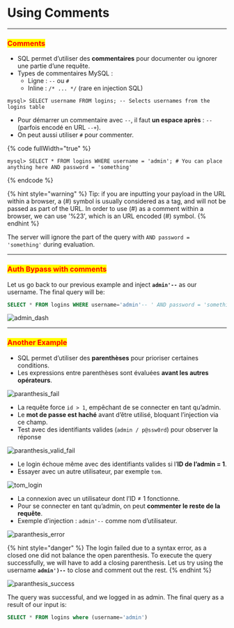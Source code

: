 # Using Comments

***

### <mark style="color:red;">Comments</mark>

* SQL permet d’utiliser des **commentaires** pour documenter ou ignorer une partie d’une requête.
* Types de commentaires MySQL :
  * Ligne : `--` ou `#`
  * Inline : `/* ... */` (rare en injection SQL)

```shell-session
mysql> SELECT username FROM logins; -- Selects usernames from the logins table 
```

* Pour démarrer un commentaire avec `--`, il faut **un espace après** : `--` (parfois encodé en URL `--+`).
* On peut aussi utiliser `#` pour commenter.

{% code fullWidth="true" %}
```shell-session
mysql> SELECT * FROM logins WHERE username = 'admin'; # You can place anything here AND password = 'something'
```
{% endcode %}

{% hint style="warning" %}
Tip: if you are inputting your payload in the URL within a browser, a (#) symbol is usually considered as a tag, and will not be passed as part of the URL. In order to use (#) as a comment within a browser, we can use '%23', which is an URL encoded (#) symbol.
{% endhint %}

The server will ignore the part of the query with `AND password = 'something'` during evaluation.

***

### <mark style="color:red;">Auth Bypass with comments</mark>

Let us go back to our previous example and inject **`admin'--`** as our username. The final query will be:

```sql
SELECT * FROM logins WHERE username='admin'-- ' AND password = 'something';
```

![admin\_dash](https://academy.hackthebox.com/storage/modules/33/admin_dash.png)

***

### <mark style="color:red;">Another Example</mark>

* SQL permet d’utiliser des **parenthèses** pour prioriser certaines conditions.
* Les expressions entre parenthèses sont évaluées **avant les autres opérateurs**.

![paranthesis\_fail](https://academy.hackthebox.com/storage/modules/33/paranthesis_fail.png)

* La requête force `id > 1`, empêchant de se connecter en tant qu’admin.
* Le **mot de passe est haché** avant d’être utilisé, bloquant l’injection via ce champ.
* Test avec des identifiants valides (`admin / p@ssw0rd`) pour observer la réponse

![paranthesis\_valid\_fail](https://academy.hackthebox.com/storage/modules/33/paranthesis_valid_fail.png)

* Le login échoue même avec des identifiants valides si l’**ID de l’admin = 1**.
* Essayer avec un autre utilisateur, par exemple `tom`.

![tom\_login](https://academy.hackthebox.com/storage/modules/33/tom_login.png)

* La connexion avec un utilisateur dont l’ID ≠ 1 fonctionne.
* Pour se connecter en tant qu’admin, on peut **commenter le reste de la requête**.
* Exemple d’injection : `admin'--` comme nom d’utilisateur.

![paranthesis\_error](https://academy.hackthebox.com/storage/modules/33/paranthesis_error.png)

{% hint style="danger" %}
The login failed due to a syntax error, as a closed one did not balance the open parenthesis. To execute the query successfully, we will have to add a closing parenthesis. Let us try using the username **`admin')--`** to close and comment out the rest.
{% endhint %}

![paranthesis\_success](https://academy.hackthebox.com/storage/modules/33/paranthesis_success.png)

The query was successful, and we logged in as admin. The final query as a result of our input is:

```sql
SELECT * FROM logins where (username='admin')
```

